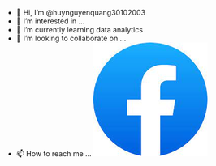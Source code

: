 - 👋 Hi, I’m @huynguyenquang30102003
- 👀 I’m interested in ...
- 🌱 I’m currently learning data analytics
- 💞️ I’m looking to collaborate on ...
- 📫 How to reach me ...
![](/images/facebook.jpg)
<!---
huynguyenquang30102003/huynguyenquang30102003 is a ✨ special ✨ repository because its `README.md` (this file) appears on your GitHub profile.
You can click the Preview link to take a look at your changes.
--->
